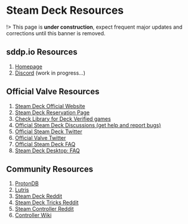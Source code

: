 # Steam Deck Resources

!> This page is **under construction**, expect frequent major updates and
corrections until this banner is removed.

## sddp.io Resources

1. [Homepage](https://sddp.io)
2. [Discord](#) (work in progress…)

## Official Valve Resources

1. [Steam Deck Official Website](https://www.steamdeck.com/en/)
2. [Steam Deck Reservation Page](https://store.steampowered.com/steamdeck)
3. [Check Library for Deck Verified games](https://store.steampowered.com/steamdeck/mygames)
4. [Official Steam Deck Discussions (get help and report bugs)](https://steamcommunity.com/app/1675200#scrollTop=0)
5. [Official Steam Deck Twitter](https://twitter.com/OnDeck)
6. [Official Valve Twitter](https://twitter.com/valvesoftware)
7. [Official Steam Deck FAQ](https://www.steamdeck.com/en/faq)
8. [Steam Deck Desktop: FAQ](https://help.steampowered.com/en/faqs/view/671A-4453-E8D2-323C)

## Community Resources

1. [ProtonDB](protondb.com)
2. [Lutris](https://lutris.net/)
3. [Steam Deck Reddit](https://www.reddit.com/r/SteamDeck/)
4. [Steam Deck Tricks Reddit](https://www.reddit.com/r/SteamDeckTricks/)
5. [Steam Controller Reddit](https://www.reddit.com/r/SteamController/)
6. [Controller Wiki](https://www.reddit.com/r/SteamController/wiki/config-guide/)
